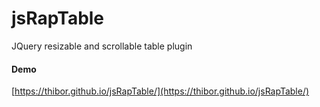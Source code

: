 # jsRapTable
JQuery resizable and scrollable table plugin

#### Demo

[https://thibor.github.io/jsRapTable/](https://thibor.github.io/jsRapTable/) 
